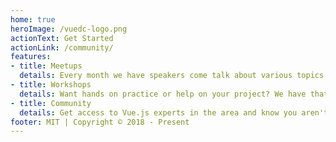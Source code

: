 ```yaml
---
home: true
heroImage: /vuedc-logo.png
actionText: Get Started
actionLink: /community/
features:
- title: Meetups
  details: Every month we have speakers come talk about various topics with Vue.js!
- title: Workshops
  details: Want hands on practice or help on your project? We have that for you too!
- title: Community
  details: Get access to Vue.js experts in the area and know you aren't alone as you work on your Vue app!
footer: MIT | Copyright © 2018 - Present
---
```

